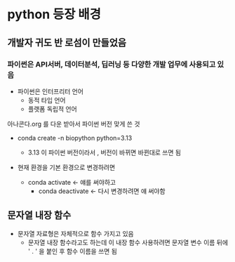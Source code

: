 # python 등장 배경

## 개발자 귀도 반 로섬이 만들었음

### 파이썬은 API서버, 데이터분석, 딥러닝 등 다양한 개발 업무에 사용되고 있음

- 파이썬은 인터프리터 언어
  - 동적 타입 언어
  - 플랫폼 독립적 언어

아나콘다.org 를 다운 받아서 파이썬 버전 맞게 쓴 것

- conda create -n biopython python=3.13

  - 3.13 이 파이썬 버전이라서 , 버전이 바뀌면 바뀐대로 쓰면 됨

- 현재 환경을 기본 환경으로 변경하려면
  - conda activate <- 얘를 써야하고
    - conda deactivate <- 다시 변경하려면 얘 써야함

## 문자열 내장 함수

- 문자열 자료형은 자체적으로 함수 가지고 있음
  - 문자열 내장 함수라고도 하는데 이 내장 함수 사용하려면 문자열 변수 이름 뒤에 ' . ' 을 붙인 후 함수 이름을 쓰면 됨
